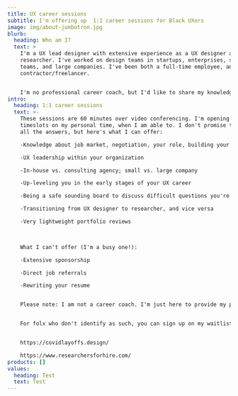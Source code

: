 ```yaml
---
title: UX career sessions
subtitle: I'm offering up  1:1 career sessions for Black UXers
image: img/about-jumbotron.jpg
blurb:
  heading: Who am I?
  text: >
    I'm a UX lead designer with extensive experience as a UX designer and
    researcher. I've worked on design teams in startups, enterprises, small
    teams, and large companies. I've been both a full-time employee, and
    contractor/freelancer. 


    I'm no professional career coach, but I'd like to share my knowledge so that you can grow and elevate your career. Though I'm not an official hiring manager (yet), my input frequently influences hiring decisions, and I'm determined to increase Black representation in the UX hiring pipeline.
intro:
  heading: 1:1 career sessions
  text: >-
    These sessions are 60 minutes over video conferencing. I'm opening up
    timeslots on my personal time, when I am able to. I don't promise to have
    all the answers, but here's what I can offer:

    -Knowledge about job market, negotiation, your role, building your profile in the organization

    -UX leadership within your organization

    -In-house vs. consulting agency; small vs. large company

    -Up-leveling you in the early stages of your UX career

    -Being a safe sounding board to discuss difficult questions you're facing as it relates to race and gender

    -Transitioning from UX designer to researcher, and vice versa

    -Very lightweight portfolio reviews

     

    What I can't offer (I'm a busy one!):

    -Extensive sponsorship

    -Direct job referrals

    -Rewriting your resume


    Please note: I am not a career coach. I'm just here to provide my personal experiences and knowledge. My sessions are currently focused on helping up-and-coming Black UXers gain access to knowledge and advice, given my own experiences as POC in UX. These sessions are prioritized first.  


    For folx who don't identify as such, you can sign up on my waitlist as I find more available timeslots. Please also consider looking into your local IXDA or Hexagon UX chapter. I highly recommend Hexagon's mentorship programs, and I led the Seattle chapter for a few years. http://hexagonux.com/chapter-directory. There are many resources now developed for those who are affected by COVID-19 that area easily findable on the WWW:


    https://covidlayoffs.design/

    https://www.researchersforhire.com/
products: []
values:
  heading: Test
  text: Test
---
```

